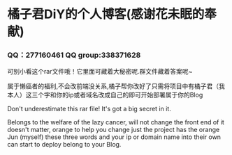# 橘子君DiY的个人博客(感谢花未眠的奉献)
<h3>QQ：277160461     QQ group:338371628</h3>

<p>可别小看这个rar文件哦！它里面可藏着大秘密呢.群文件藏着答案呢~</p>
<p>属于懒癌者的福利,不会改前端没关系,橘子帮你改好了只需将项目中有橘子君（我本人）这三个字和你的ip或者域名改成自己的即可开始部署属于你的Blog</p>

<p>Don't underestimate this rar file! It's got a big secret in it.</p>
<p>Belongs to the welfare of the lazy cancer, will not change the front end of it doesn't matter, orange to help you change just the project has the orange Jun (myself) these three words and your ip or domain name into their own can start to deploy belong to your Blog.</p>
